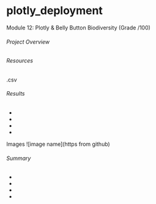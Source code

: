 # plotly_deployment
Module 12: Plotly &amp; Belly Button Biodiversity (Grade /100)
###### Project Overview
###### Resources
.csv
###### Results
-
-
-
-
Images ![image name](https from github)
###### Summary
-
-
-
-
<!--
[x] Add an image to the jumbotron.
Img source https://www.wikihow.com/Clean-Your-Belly-Button
[x] Add background color or a variety of compatible colors to the webpage.
[x] Use a custom font with contrast for the colors.
[x] Add more information about the project as a paragraph on the page.
[x] Add information about what each graph visualizes, either under or next to each graph.
[] Make the webpage mobile-responsive.
[] Change the layout of the page.
[] Add a navigation bar that allows you to select the bar or bubble chart on the page.
-->
